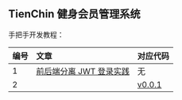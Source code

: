 ## TienChin 健身会员管理系统

手把手开发教程：

|编号|文章|对应代码|
|:--|:--|:--|
|1|[前后端分离 JWT 登录实践](https://mp.weixin.qq.com/s/pqQNZ8lL9rfxm1XNyVTSHA)|无|
|2||[v0.0.1](https://github.com/lenve/tienchin/archive/refs/tags/v0.0.1.zip)|